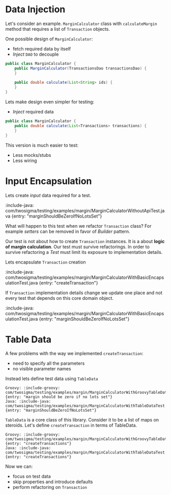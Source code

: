 # Data Injection

Let's consider an example. 
`MarginCalculator` class with `calculateMargin` method that requires a list of `Transaction` objects.
 
One possible design of `MarginCalculator`:
* fetch required data by itself
* *Inject* `DAO` to decouple
 
```java
public class MarginCalculator {
    public MarginCalculator(TransactionsDao transactionsDao) {
    }
    
    public double calculate(List<String> ids) {
    }
}
```

Lets make design even simpler for testing:
* *Inject* required data

```java
public class MarginCalculator {
    public double calculate(List<Transactions> transactions) {
    }
}
```

This version is much easier to test:
* Less mocks/stubs
* Less wiring

# Input Encapsulation

Lets create *input* data required for a test.

:include-java: com/twosigma/testing/examples/margin/MarginCalculatorWithoutApiTest.java {entry: "marginShouldBeZeroIfNoLotsSet"}

What will happen to this test when we refactor `Transaction` class? For example *setters* can be removed in favor of
*Builder* pattern.

Our test is not about how to create `Transaction` instances. It is a about **logic of margin calculation**.
Our test must survive refactorings. 
In order to survive refactoring a *Test* must limit its exposure to implementation details.

Lets encapsulate `Transaction` creation

:include-java: com/twosigma/testing/examples/margin/MarginCalculatorWithBasicEncapsulationTest.java {entry: "createTransaction"}
 
If `Transaction` implementation details change we update one place and not every test that depends 
on this core domain object.

:include-java: com/twosigma/testing/examples/margin/MarginCalculatorWithBasicEncapsulationTest.java {entry: "marginShouldBeZeroIfNoLotsSet"}

# Table Data

A few problems with the way we implemented `createTransaction`:
* need to specify all the parameters
* no visible parameter names

Instead lets define test data using `TableData`

```tabs
Groovy: :include-groovy: com/twosigma/testing/examples/margin/MarginCalculatorWithGroovyTableDataTest.groovy {entry: "margin should be zero if no lots set"}
Java: :include-java: com/twosigma/testing/examples/margin/MarginCalculatorWithTableDataTest.java {entry: "marginShouldBeZeroIfNoLotsSet"}
```

`TableData` is a core class of this library. Consider it to be a list of maps on steroids. 
Let's define `createTransaction` in terms of TableData.


```tabs
Groovy: :include-groovy: com/twosigma/testing/examples/margin/MarginCalculatorWithGroovyTableDataTest.groovy {entry: "createTransactions"}
Java: :include-java: com/twosigma/testing/examples/margin/MarginCalculatorWithTableDataTest.java {entry: "createTransactions"}
```

Now we can:
* focus on test data
* skip properties and introduce defaults
* perform refactoring on `Transaction`
